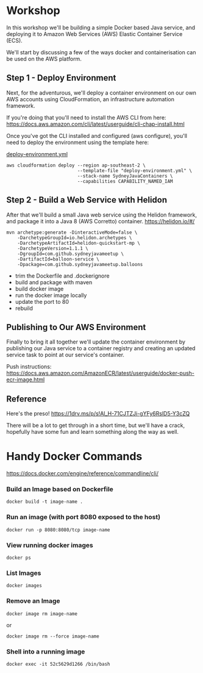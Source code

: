 
# Workshop 
In this workshop we'll be building a simple Docker based Java service, and deploying it to Amazon Web Services (AWS) Elastic Container Service (ECS). 

We'll start by discussing a few of the ways docker and containerisation can be used on the AWS platform.

## Step 1 - Deploy Environment
Next, for the adventurous, we'll deploy a container environment on our own AWS accounts using CloudFormation, an infrastructure automation framework. 

If you're doing that you'll need to install the AWS CLI from here:
https://docs.aws.amazon.com/cli/latest/userguide/cli-chap-install.html

Once you've got the CLI installed and configured (aws configure), you'll need to deploy the environment using the template here:

[deploy-environment.yml](deploy-environment.yml)

```
aws cloudformation deploy --region ap-southeast-2 \
                          --template-file "deploy-environment.yml" \
                          --stack-name SydneyJavaContainers \
                          --capabilities CAPABILITY_NAMED_IAM
```

## Step 2 - Build a Web Service with Helidon
After that we'll build a small Java web service using the Helidon framework, and package it into a Java 8 (AWS Corretto) container.
https://helidon.io/#/

```
mvn archetype:generate -DinteractiveMode=false \
    -DarchetypeGroupId=io.helidon.archetypes \
    -DarchetypeArtifactId=helidon-quickstart-mp \
    -DarchetypeVersion=1.1.1 \
    -DgroupId=com.github.sydneyjavameetup \
    -DartifactId=balloon-service \
    -Dpackage=com.github.sydneyjavameetup.balloons
```

* trim the Dockerfile and .dockerignore
* build and package with maven
* build docker image
* run the docker image locally
* update the port to 80
* rebuild

## Publishing to Our AWS Environment
Finally to bring it all together we'll update the container environment by publishing our Java service to a container registry and creating an updated service task to point at our service's container.

Push instructions:
https://docs.aws.amazon.com/AmazonECR/latest/userguide/docker-push-ecr-image.html


## Reference
Here's the preso!
https://1drv.ms/p/s!Al_H-71CJTZJi-gYFy6RslD5-Y3cZQ 

There will be a lot to get through in a short time, but we'll have a crack, hopefully have some fun and learn something along the way as well. 


# Handy Docker Commands
https://docs.docker.com/engine/reference/commandline/cli/

### Build an Image based on Dockerfile
```
docker build -t image-name .
```

### Run an image (with port 8080 exposed to the host)
```
docker run -p 8080:8080/tcp image-name
```

### View running docker images
```
docker ps
```

### List Images
```
docker images
```

### Remove an Image
```
docker image rm image-name
```
or 
```
docker image rm --force image-name
```

### Shell into a running image
```
docker exec -it 52c5629d1266 /bin/bash
```
